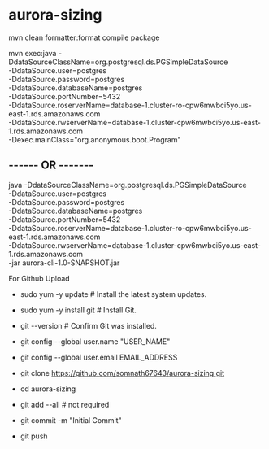 # aurora-sizing

mvn clean formatter:format compile package

mvn exec:java -DdataSourceClassName=org.postgresql.ds.PGSimpleDataSource \
-DdataSource.user=postgres \
-DdataSource.password=postgres \
-DdataSource.databaseName=postgres \
-DdataSource.portNumber=5432 \
-DdataSource.roserverName=database-1.cluster-ro-cpw6mwbci5yo.us-east-1.rds.amazonaws.com \
-DdataSource.rwserverName=database-1.cluster-cpw6mwbci5yo.us-east-1.rds.amazonaws.com \
-Dexec.mainClass="org.anonymous.boot.Program"

 ## ------  OR -------
 java -DdataSourceClassName=org.postgresql.ds.PGSimpleDataSource \
-DdataSource.user=postgres \
-DdataSource.password=postgres \
-DdataSource.databaseName=postgres \
-DdataSource.portNumber=5432 \
-DdataSource.roserverName=database-1.cluster-ro-cpw6mwbci5yo.us-east-1.rds.amazonaws.com \
-DdataSource.rwserverName=database-1.cluster-cpw6mwbci5yo.us-east-1.rds.amazonaws.com \
-jar aurora-cli-1.0-SNAPSHOT.jar


For Github Upload
- sudo yum -y update      # Install the latest system updates.
- sudo yum -y install git # Install Git.
- git --version           # Confirm Git was installed.

- git config --global user.name "USER_NAME"
- git config --global user.email EMAIL_ADDRESS

- git clone https://github.com/somnath67643/aurora-sizing.git
- cd aurora-sizing

- git add --all # not required

- git commit -m "Initial Commit"
- git push








